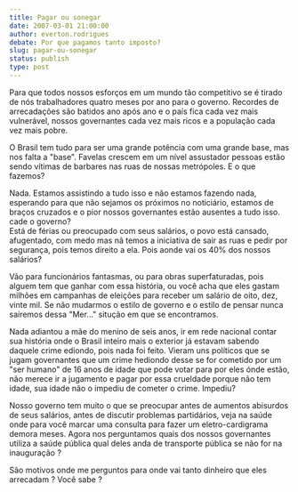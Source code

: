 ```yaml
---
title: Pagar ou sonegar
date: 2007-03-01 21:00:00
author: everton.rodrigues
debate: Por que pagamos tanto imposto?
slug: pagar-ou-sonegar
status: publish 
type: post
---
```


Para que todos nossos esforços em um mundo tão competitivo se é tirado de nós trabalhadores quatro meses por ano para o governo. Recordes de arrecadações são batidos ano após ano e o país fica cada vez mais vulnerável, nossos governantes cada vez mais ricos e a população cada vez mais pobre.  
  
O Brasil tem tudo para ser uma grande potência com uma grande base, mas nos falta a "base". Favelas crescem em um nível assustador pessoas estão sendo vítimas de barbares nas ruas de nossas metrópoles. E o que fazemos?  
  
Nada. Estamos assistindo a tudo isso e não estamos fazendo nada, esperando para que não sejamos os próximos no noticiário, estamos de braços cruzados e o pior nossos governantes estão ausentes a tudo isso. cade o governo?  
Está de férias ou preocupado com seus salários, o povo está cansado, afugentado, com medo mas nã temos a iniciativa de sair as ruas e pedir por segurança, pois temos direito a ela. Pois aonde vai os 40% dos nossos salários?  
  
Vão para funcionários fantasmas, ou para obras superfaturadas, pois alguem tem que ganhar com essa história, ou você acha que eles gastam milhões em campanhas de eleições para receber um salário de oito, dez, vinte mil. Se não mudarmos o estilo de governo e o estilo de pensar nunca saíremos dessa "Mer..." situção em que se encontramos.  
  
Nada adiantou a mãe do menino de seis anos, ir em rede nacional contar sua história onde o Brasil inteiro mais o exterior já estavam sabendo daquele crime ediondo, pois nada foi feito. Vieram uns políticos que se jugam governantes que um crime hediondo desse se for cometido por um "ser humano" de 16 anos de idade que pode votar para por eles ónde estão, não merece ir a jugamento e pagar por essa crueldade porque não tem idade, sua idade não o impediu de cometer o crime. Impediu?  
  
Nosso governo tem muito o que se preocupar antes de aumentos abisurdos de seus salários, antes de discutir problemas partidários, veja na saúde onde para você marcar uma consulta para fazer um eletro-cardigrama demora meses. Agora nos perguntamos quais dos nossos governantes utiliza a saúde pública qual deles anda de transporte pública se não for na inauguração ?  
  
São motivos onde me perguntos para onde vai tanto dinheiro que eles arrecadam ? Você sabe ?
